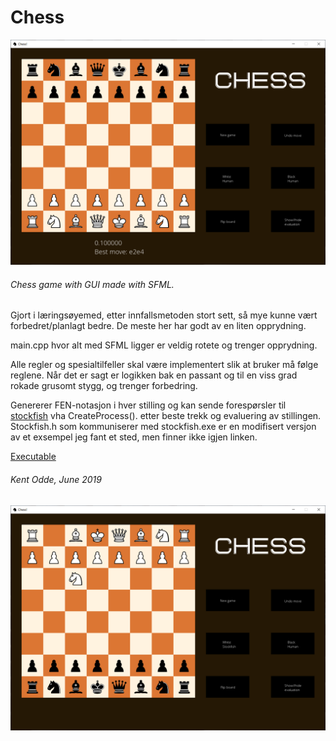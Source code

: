 # Chess

![](Chess%20v2/img/ex1.png)

###### Chess game with GUI made with SFML. 

Gjort i læringsøyemed, etter innfallsmetoden stort sett, så mye kunne vært forbedret/planlagt bedre. De meste her har godt av en liten opprydning. 

main.cpp hvor alt med SFML ligger er veldig rotete og trenger opprydning. 

Alle regler og spesialtilfeller skal være implementert slik at bruker må følge reglene.
Når det er sagt er logikken bak en passant og til en viss grad rokade grusomt stygg, og trenger forbedring.

Genererer FEN-notasjon i hver stilling og kan sende forespørsler til [stockfish](https://stockfishchess.org/) vha CreateProcess(). etter beste trekk og evaluering av stillingen. Stockfish.h som kommuniserer med stockfish.exe er en modifisert versjon av et exsempel jeg fant et sted, men finner ikke igjen linken. 

[Executable](http://odde.ml)


###### Kent Odde, June 2019

![](Chess%20v2/img/ex2.png)
